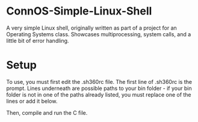 # ConnOS-Simple-Linux-Shell
A very simple Linux shell, originally written as part of a project for an Operating Systems class. Showcases multiprocessing, system calls, and a little bit of error handling.

# Setup
To use, you must first edit the .sh360rc file. The first line of .sh360rc is the prompt. Lines underneath are possible paths to your bin folder - if your bin folder is not in one of the paths already listed, you must replace one of the lines or add it below.

Then, compile and run the C file.
